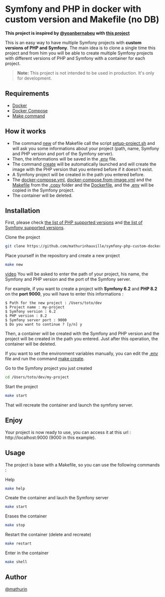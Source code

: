# Symfony and PHP in docker with custom version and Makefile (no DB)

**This project is inspired by [@yoanbernabeu](https://github.com/yoanbernabeu) with [this project](https://github.com/yoanbernabeu/symfony6-php8-in-docker-compose)**

This is an easy way to have multiple Symfony projects with **custom versions of PHP and Symfony**. The main idea is to clone a single time this project and from him you will be able to create multiple Symfony projects with different versions of PHP and Symfony with a container for each project.

> **Note:** This project is not intended to be used in production. It's only for development.

## Requirements

- [Docker](https://docs.docker.com/get-docker/)
- [Docker Compose](https://docs.docker.com/compose/install/)
- [Make command](https://www.gnu.org/software/make/)
  
## How it works

- The command [new](https://github.com/mathurinhauville/symfony-php-custom-docker/blob/main/Makefile?plain=1#18) of the Makefile call the script [setup-project.sh](https://github.com/mathurinhauville/symfony-php-custom-docker/blob/main/scripts/setup-project.sh) and will ask you some informations about your project (path, name, Symfony and PHP version and port of the Symfony server). 
- Then, the informations will be saved in the [.env](https://github.com/mathurinhauville/symfony-php-custom-docker/blob/main/.env) file.
- The command [create](https://github.com/mathurinhauville/symfony-php-custom-docker/blob/main/Makefile?plain=1#22) will be automatically launched and will create the image with the PHP version that you entered before if it doesn't exist.
- A Symfony project will be created in the path you entered before.
- The [docker-compose.yml](https://github.com/mathurinhauville/symfony-php-custom-docker/blob/main/.copy/docker-compose.yml), [docker-compose.from-image.yml](https://github.com/mathurinhauville/symfony-php-custom-docker/blob/main/.copy/docker-compose.from-image.yml) and the [Makefile](https://github.com/mathurinhauville/symfony-php-custom-docker/blob/main/.copy/Makefile) from the [.copy](https://github.com/mathurinhauville/symfony-php-custom-docker/blob/main/.copy) folder and the [Dockerfile](https://github.com/mathurinhauville/symfony-php-custom-docker/blob/main/php-symfony/Dockerfile), and the [.env](https://github.com/mathurinhauville/symfony-php-custom-docker/blob/main/.env) will be copied in the Symfony project.
- The container will be deleted.

## Installation

First, please check [the list of PHP supported versions](https://www.php.net/supported-versions.php) and [the list of Symfony supported versions](https://symfony.com/releases).

Clone the project

```bash
git clone https://github.com/mathurinhauville/symfony-php-custom-docker.git
```

Place yourself in the repository and create a new project

```bash
make new
```

[video](https://www.youtube.com/watch?v=Qws83k1iwS4)
You will be asked to enter the path of your project, his name, the Symfony and PHP version and the port of the Symfony server.

For example, if you want to create a project with **Symfony 6.2** and **PHP 8.2** on the **port 9000**, you will have to enter this informations :

```
$ Path for the new project : /Users/toto/dev
$ Project name : my-project
$ Symfony version : 6.2
$ PHP version : 8.2
$ Symfony server port : 9000
$ Do you want to continue ? [y/n] y
```

Then, a container will be created with the Symfony and PHP version and the project will be created in the path you entered.
Just after this operation, the container will be deleted.

If you want to set the environment variables manually, you can edit the [.env](https://github.com/mathurinhauville/symfony-php-custom-docker/blob/main/.env) file and run the command [make create](https://github.com/mathurinhauville/symfony-php-custom-docker/blob/main/Makefile?plain=1#22).




Go to the Symfony project you just created

```bash
cd /Users/toto/dev/my-project
```

Start the project

```bash
make start
```
That will recreate the container and launch the symfony server.

## Enjoy
Your project is now ready to use, you can access it at this url : http://localhost:9000 (9000 in this example).

## Usage
The project is base with a Makefile, so you can use the following commands :

Help
```bash
make help
```
Create the container and lauch the Symfony server
```bash
make start
```
Erases the container
```bash
make stop
```
Restart the container (delete and recreate)
```bash
make restart
```
Enter in the container
```bash
make shell
```

## Author 
[@mathurin](https://github.com/mathurinhauville)
